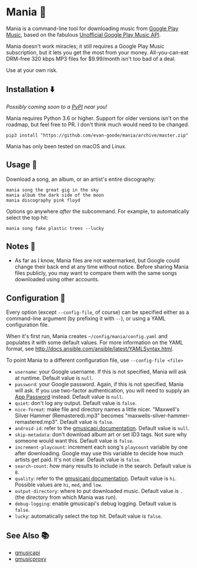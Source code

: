# Mania 👻
Mania is a command-line tool for downloading music from [Google Play Music](http://play.google.com/music), based on the fabulous [Unofficial Google Play Music API](https://github.com/simon-weber/gmusicapi).

Mania doesn't work miracles; it still requires a Google Play Music subscription, but it lets you get the most from your money. All-you-can-eat DRM-free 320 kbps MP3 files for $9.99/month isn't too bad of a deal.

Use at your own risk.

## Installation :arrow_down:
_Possibly coming soon to a [PyPI](https://pypi.python.org/pypi) near you!_

Mania requires Python 3.6 or higher. Support for older versions isn't on the roadmap, but feel free to PR. I don't think much would need to be changed.

```
pip3 install "https://github.com/evan-goode/mania/archive/master.zip"
```

Mania has only been tested on macOS and Linux.

## Usage :muscle:
Download a song, an album, or an artist's entire discography:

```
mania song the great gig in the sky
mania album the dark side of the moon
mania discography pink floyd
```

Options go anywhere _after_ the subcommand. For example, to automatically select the top hit:
```
mania song fake plastic trees --lucky
```

## Notes :memo:
- As far as I know, Mania files are not watermarked, but Google could change their back end at any time without notice. Before sharing Mania files publicly, you may want to compare them with the same songs downloaded using other accounts.

## Configuration :wrench:
Every option (except `--config-file`, of course) can be specified either as a command-line argument (by prefixing it with `--`), or using a YAML configuration file. 

When it's first run, Mania creates `~/config/mania/config.yaml` and populates it with some default values. For more information on the YAML format, see http://docs.ansible.com/ansible/latest/YAMLSyntax.html.

To point Mania to a different configuration file, use `--config-file <file>`

- `username`: your Google username. If this is not specified, Mania will ask at runtime. Default value is `null`.
- `password`: your Google password. Again, if this is not specified, Mania will ask. If you use two-factor authentication, you will need to supply an [App Password](https://support.google.com/accounts/answer/185833?hl=en) instead. Default value is `null`.
- `quiet`: don't log any output. Default value is `false`.
- `nice-format`: make file and directory names a little nicer. "Maxwell's Silver Hammer (Remastered).mp3" becomes "maxwells-silver-hammer-remastered.mp3". Default value is `false`.
- `android-id`: refer to the [gmusicapi documentation](http://unofficial-google-music-api.readthedocs.io/en/latest/reference/mobileclient.html?highlight=android_id#gmusicapi.clients.Mobileclient.login). Default value is `null`.
- `skip-metadata`: don't download album art or set ID3 tags. Not sure why someone would want this. Default value is `false`.
- `increment-playcount`: increment each song's `playcount` variable by one after downloading. Google may use this variable to decide how much artists get paid. It's not clear. Default value is `false`.
- `search-count`: how many results to include in the search. Default value is `8`.
- `quality`: refer to the [gmusicapi documentation](http://unofficial-google-music-api.readthedocs.io/en/latest/reference/mobileclient.html?highlight=quality#gmusicapi.clients.Mobileclient.get_stream_url). Default value is `hi`. Possible values are `hi`, `med`, and `low`.
- `output-directory`: where to put downloaded music. Default value is `.` (the directory from which Mania was run).
- `debug-logging`: enable gmusicapi's debug logging. Default value is `false`.
- `lucky`: automatically select the top hit. Default value is `false`.

## See Also :books:
* [gmusicapi](https://unofficial-google-music-api.readthedocs.io/en/latest/)
* [gmusicproxy](http://gmusicproxy.net/)
